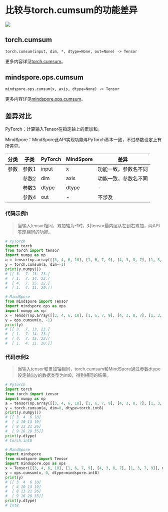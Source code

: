 # 比较与torch.cumsum的功能差异

<a href="https://gitee.com/mindspore/docs/blob/r2.0.0-alpha/docs/mindspore/source_zh_cn/note/api_mapping/pytorch_diff/cumsum.md" target="_blank"><img src="https://mindspore-website.obs.cn-north-4.myhuaweicloud.com/website-images/r2.0.0-alpha/resource/_static/logo_source.png"></a>

## torch.cumsum

```text
torch.cumsum(input, dim, *, dtype=None, out=None) -> Tensor
```

更多内容详见[torch.cumsum](https://pytorch.org/docs/1.8.1/generated/torch.cumsum.html)。

## mindspore.ops.cumsum

```text
mindspore.ops.cumsum(x, axis, dtype=None) -> Tensor
```

更多内容详见[mindspore.ops.cumsum](https://www.mindspore.cn/docs/zh-CN/r2.0.0-alpha/api_python/ops/mindspore.ops.cumsum.html)。

## 差异对比

PyTorch：计算输入Tensor在指定轴上的累加和。

MindSpore：MindSpore此API实现功能与PyTorch基本一致，不过参数设定上有所差异。

| 分类 | 子类 |PyTorch | MindSpore | 差异 |
| --- | --- | --- | --- |---|
|参数 | 参数1 | input | x |功能一致，参数名不同 |
| | 参数2 | dim | axis | 功能一致，参数名不同 |
| | 参数3 | dtype | dtype | - |
| | 参数4 | out | - | 不涉及 |

### 代码示例1

> 当输入tensor相同，累加轴为-1时，对tensor最内层从左到右累加，两API实现相同的功能。

```python
# PyTorch
import torch
from torch import tensor
import numpy as np
a = tensor(np.array([[3, 4, 6, 10], [1, 6, 7, 9], [4, 3, 8, 7], [1, 3, 7, 9]]).astype(np.float32))
y = torch.cumsum(a, dim=-1)
print(y.numpy())
# [[ 3.  7. 13. 23.]
#  [ 1.  7. 14. 23.]
#  [ 4.  7. 15. 22.]
#  [ 1.  4. 11. 20.]]

# MindSpore
from mindspore import Tensor
import mindspore.ops as ops
import numpy as np
x = Tensor(np.array([[3, 4, 6, 10], [1, 6, 7, 9], [4, 3, 8, 7], [1, 3, 7, 9]]).astype(np.float32))
y = ops.cumsum(x, -1)
print(y)
# [[ 3.  7. 13. 23.]
#  [ 1.  7. 14. 23.]
#  [ 4.  7. 15. 22.]
#  [ 1.  4. 11. 20.]]
```

### 代码示例2

> 当输入tensor和累加轴相同，torch.cumsum和MindSpore通过参数dtype设定输出y的数据类型为int8，得到相同的结果。

```python
# PyTorch
import torch
from torch import tensor
import numpy as np
a = tensor(np.array([[3, 4, 6, 10], [1, 6, 7, 9], [4, 3, 8, 7], [1, 3, 7, 9]]).astype(np.float32))
y = torch.cumsum(a, dim=0, dtype=torch.int8)
print(y.numpy())
# [[ 3  4  6 10]
#  [ 4 10 13 19]
#  [ 8 13 21 26]
#  [ 9 16 28 35]]
print(y.dtype)
# torch.int8

# MindSpore
import mindspore
from mindspore import Tensor
import mindspore.ops as ops
x = Tensor([[3, 4, 6, 10], [1, 6, 7, 9], [4, 3, 8, 7], [1, 3, 7, 9]], mindspore.float32)
y = ops.cumsum(x, 0, dtype=mindspore.int8)
print(y)
# [[ 3  4  6 10]
#  [ 4 10 13 19]
#  [ 8 13 21 26]
#  [ 9 16 28 35]]
print(y.dtype)
# Int8
```
